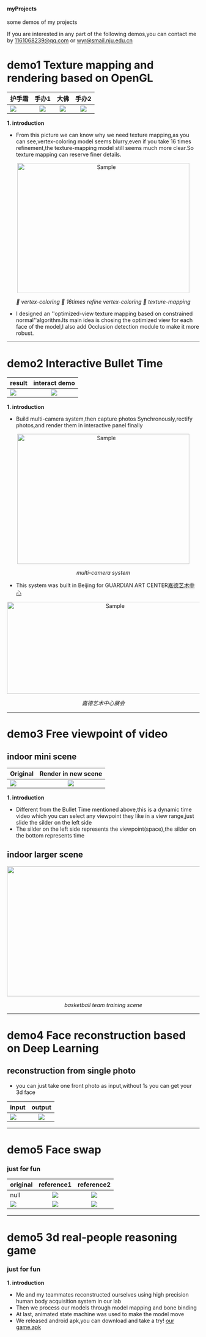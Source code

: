 #### myProjects
some demos of my projects

If you are interested in any part of the following demos,you can contact me by 1161068239@qq.com or wyr@smail.nju.edu.cn

# demo1 **Texture mapping and rendering based on OpenGL**
护手霜|手办1|大佛|手办2
---|:--:|:---:|:---:
![](https://github.com/2013211543/myProjects/blob/master/demos/hushoushuang.gif)|![](https://github.com/2013211543/myProjects/blob/master/demos/kona2.gif)|![](https://github.com/2013211543/myProjects/blob/master/demos/dafo.gif)|![](https://github.com/2013211543/myProjects/blob/master/demos/duncan2.gif)


**1. introduction**
- From this picture we can know why we need texture mapping,as you can see,vertex-coloring model seems blurry,even if you take 16 times refinement,the texture-mapping model still seems much more clear.So texture mapping can reserve finer details.


<p align="center">
    <img src="https://github.com/2013211543/myProjects/blob/master/demos/whytexturemapping.png" alt="Sample"  width="450" height="340">
    <p align="center">
        <em>🥇 vertex-coloring  🥈 16times refine vertex-coloring  🥉 texture-mapping</em>
    </p>
</p>

- I designed an ''optimized-view texture mapping based on constrained normal''algorithm.Its main idea is chosing the optimized view for each face of the model,I also add Occlusion detection module to make it more robust.
---
# demo2  **Interactive Bullet Time**
result|interact demo
---|:--:
![](https://github.com/2013211543/myProjects/blob/master/demos/0115-2.gif)|![](https://github.com/2013211543/myProjects/blob/master/demos/0115.gif)

**1. introduction**
- Build multi-camera system,then capture photos Synchronously,rectify photos,and render them in interactive panel finally
<p align="center">
    <img src="https://github.com/2013211543/myProjects/blob/master/demos/12.jpg" alt="Sample"  width="450" height="340">
    <p align="center">
        <em>multi-camera system</em>
    </p>
</p>

- This system was built in Beijing for GUARDIAN ART CENTER[嘉德艺术中心](http://www.cguardianart.com/shows.php?id=25)
<p align="center">
    <img src="https://github.com/2013211543/myProjects/blob/master/demos/大雅宝.png" alt="Sample"  width="550" height="240">
    <p align="center">
        <em>嘉德艺术中心展会</em>
    </p>
</p>

---
# demo3  **Free viewpoint of video**

## indoor mini scene

Original|Render in new scene
---|:--:
![](https://github.com/2013211543/myProjects/blob/master/demos/0114-2.gif)|![](https://github.com/2013211543/myProjects/blob/master/demos/0114.gif)

**1. introduction**
- Different from the Bullet Time mentioned above,this is a dynamic time video which you can select any viewpoint they like in a view range,just slide the silder on the left side
- The silder on the left side represents the viewpoint(space),the silder on the bottom represents time

## indoor larger scene
<p align="center">
    <img src="https://github.com/2013211543/myProjects/blob/master/demos/0115-4.gif" alt="" width="600" height="340">
    <p align="center">
        <em>basketball team training scene</em>
    </p>
</p>


---
# demo4  **Face reconstruction based on Deep Learning**

## reconstruction from single photo
- you can just take one front photo as input,without 1s you can get your 3d face

input|output
---|:--:
![](https://github.com/2013211543/myProjects/blob/master/demos/yidi.jpg)|![](https://github.com/2013211543/myProjects/blob/master/demos/demo1.gif)</center>


---
# demo5  **Face swap**

### just for fun

original|reference1|reference2
---|:--:|:--:
 null|![](https://github.com/2013211543/myProjects/blob/master/demos/lyf.png)|![](https://github.com/2013211543/myProjects/blob/master/demos/tlp.jpg)
 ![](https://github.com/2013211543/myProjects/blob/master/demos/demo3small.gif)|![](https://github.com/2013211543/myProjects/blob/master/demos/demo3-1small.gif)|![](https://github.com/2013211543/myProjects/blob/master/demos/demo3-2small.gif)

---
# demo5  **3d real-people reasoning game**

### just for fun

**1. introduction**
- Me and my teammates reconstructed ourselves using high precision human body acquisition system in our lab
- Then we process our models through model mapping and bone binding 
- At last, animated state machine was used to make the model move
- We released android apk,you can download and take a try!
[our game.apk](https://drive.google.com/file/d/1dW38sMQTCv5-DcXqo3xVKJqTBD8pbdVc/view?usp=sharing)
